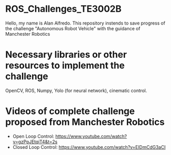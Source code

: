 # ROS_Challenges_TE3002B
Hello, my name is Alan Alfredo. This repository instends to save progress of the challenge "Autonomous Robot Vehicle" with the guidance of Manchester Robotics

# Necessary libraries or other resources to implement the challenge
OpenCV, ROS, Numpy, Yolo (for neural network), cinematic control.

# Videos of complete challenge proposed from Manchester Robotics
- Open Loop Control: https://www.youtube.com/watch?v=gzPpJEtqiT4&t=2s
- Closed Loop Control: https://www.youtube.com/watch?v=EIDmCdG3aCI
